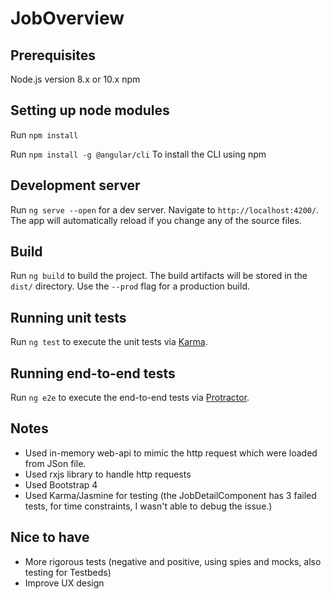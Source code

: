 # JobOverview

## Prerequisites

Node.js version 8.x or 10.x
npm

## Setting up node modules

Run `npm install`

Run `npm install -g @angular/cli` To install the CLI using npm

## Development server

Run `ng serve --open` for a dev server. Navigate to `http://localhost:4200/`. The app will automatically reload if you change any of the source files.

## Build

Run `ng build` to build the project. The build artifacts will be stored in the `dist/` directory. Use the `--prod` flag for a production build.

## Running unit tests

Run `ng test` to execute the unit tests via [Karma](https://karma-runner.github.io).

## Running end-to-end tests

Run `ng e2e` to execute the end-to-end tests via [Protractor](http://www.protractortest.org/).

## Notes

- Used in-memory web-api to mimic the http request which were loaded from JSon file.
- Used rxjs library to handle http requests
- Used Bootstrap 4
- Used Karma/Jasmine for testing (the JobDetailComponent has 3 failed tests, for time constraints, I wasn't able to debug the issue.)

## Nice to have

- More rigorous tests (negative and positive, using spies and mocks, also testing for Testbeds)
- Improve UX design
